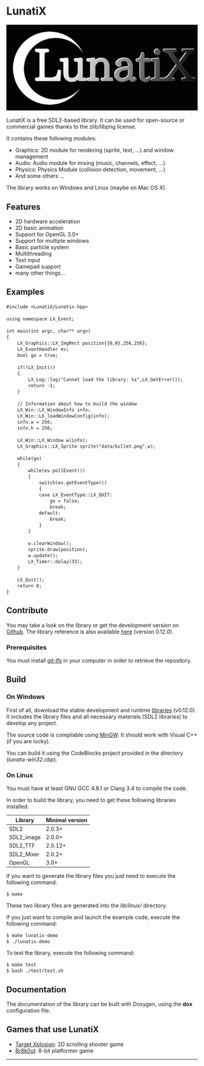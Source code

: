 # LunatiX #

![LunatiX Logo][]

LunatiX is a free SDL2-based library. It can be used for open-source or
commercial games thanks to the zlib/libpng license.

It contains these following modules:
- Graphics: 2D module for rendering (sprite, text, ...) and window management
- Audio: Audio module for mixing (music, channels, effect, ...)
- Physics: Physics Module (collision detection, movement, ...)
- And some others ...

The library works on Windows and Linux (maybe on Mac OS X).

## Features ##

- 2D hardware acceleration
- 2D basic animation
- Support for OpenGL 3.0+
- Support for multiple windows
- Basic particle system
- Multithreading
- Text input
- Gamepad support
- many other things...

## Examples ##


    #include <LunatiX/Lunatix.hpp>

    using namespace LX_Event;

    int main(int argc, char** argv)
    {
        LX_Graphics::LX_ImgRect position{{0,0},256,256};
        LX_EventHandler ev;
        bool go = true;

        if(!LX_Init())
        {
            LX_Log::log("Cannot load the library: %s",LX_GetError());
            return -1;
        }

        // Information about how to build the window
        LX_Win::LX_WindowInfo info;
        LX_Win::LX_loadWindowConfig(info);
        info.w = 256;
        info.h = 256;

        LX_Win::LX_Window w(info);
        LX_Graphics::LX_Sprite sprite("data/bullet.png",w);

        while(go)
        {
            while(ev.pollEvent())
            {
                switch(ev.getEventType())
                {
                case LX_EventType::LX_QUIT:
                    go = false;
                    break;
                default:
                    break;
                }
            }

            w.clearWindow();
            sprite.draw(position);
            w.update();
            LX_Timer::delay(33);
        }

        LX_Quit();
        return 0;
    }


## Contribute ##

You may take a look on the library or get the development version on [Github][].
The library reference is also available [here][] (version 0.12.0).

### Prerequisites ###

You must install [git-lfs][] in your computer in order to retrieve the repository.

## Build ##

### On Windows ###

First of all, download the stable development and runtime [libraries][] (v0.12.0).
It includes the library files and all necessary materials (SDL2 libraries)
to develop any project.

The source code is compilable using [MinGW][].
It should work with Visual C++ (if you are lucky).

You can build it using the CodeBlocks project provided in the directory (*lunatix-win32.cbp*).

### On Linux ###

You must have at least GNU GCC 4.8.1 or Clang 3.4 to compile the code.

In order to build the library, you need to get these following libraries
installed.

|   Library  | Minimal version |
|     ---    |       ---       |
|    SDL2    |      2.0.3+     |
| SDL2_image |      2.0.0+     |
|  SDL2_TTF  |      2.0.12+    |
| SDL2_Mixer |      2.0.2+     |
|   OpenGL   |       3.0+      |


If you want to generate the library files you just need to execute
the following command:

    $ make

These two library files are generated into the *lib/linux/* directory.

If you just want to compile and launch the example code,
execute the following command:

    $ make lunatix-demo
    $ ./lunatix-demo

To test the library, execute the following command:

    $ make test
    $ bash ./test/test.sh

## Documentation ##

The documentation of the library can be built with Doxygen,
using the **dox** configuration file.

## Games that use LunatiX ##

- [Target Xplosion][tx]: 2D scrolling shooter game
- [Br8k0ut][br]: 8-bit platformer game

---

[LunatiX Logo]: https://raw.githubusercontent.com/Gumichan01/lunatix/master/data/lunatix-logo.png
[Github]: https://github.com/Gumichan01/lunatix
[here]: https://github.com/Gumichan01/lunatix/tree/gh-pages/reference
[git-lfs]: https://github.com/git-lfs/git-lfs/wiki/Installation
[libraries]: https://github.com/Gumichan01/lunatix-engine/releases/tag/LX-v0.12.0
[MinGW]: http://www.mingw.org/
[tx]: https://github.com/Gumichan01/target-xplosion/
[br]: https://github.com/Gumichan01/br8k0ut/
